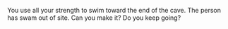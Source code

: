 You use all your strength to swim toward the end of the cave. The person has swam out of site. Can you make it? Do you keep going?
